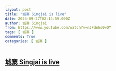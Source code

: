 ```yaml
---
layout: post
title: "城寨 Singjai is live"
date: 2024-09-27T02:14:59.000Z
author: 城寨 Singjai
from: https://www.youtube.com/watch?v=nJFdnEo0wOY
tags: [ 城寨 ]
comments: True
categories: [ 城寨 ]
---
```

<!--1727403299000-->
[城寨 Singjai is live](https://www.youtube.com/watch?v=nJFdnEo0wOY)
------

<div>

</div>
